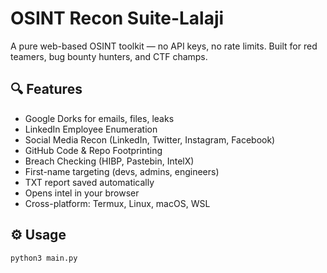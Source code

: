 # OSINT Recon Suite-Lalaji

A pure web-based OSINT toolkit — no API keys, no rate limits. Built for red teamers, bug bounty hunters, and CTF champs.

## 🔍 Features
- Google Dorks for emails, files, leaks
- LinkedIn Employee Enumeration
- Social Media Recon (LinkedIn, Twitter, Instagram, Facebook)
- GitHub Code & Repo Footprinting
- Breach Checking (HIBP, Pastebin, IntelX)
- First-name targeting (devs, admins, engineers)
- TXT report saved automatically
- Opens intel in your browser
- Cross-platform: Termux, Linux, macOS, WSL

## ⚙️ Usage
```bash
python3 main.py
